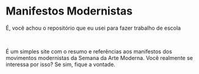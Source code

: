 # Manifestos Modernistas
<p>É, você achou o repositório que eu usei para fazer trabalho de escola</p><br>
<p>É um simples site com o resumo e referências aos manifestos dos movimentos modernistas da Semana da Arte Moderna. Você realmente se interessa por isso? Se sim, fique a vontade.</p>